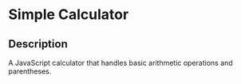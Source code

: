 # Simple Calculator

## Description
A JavaScript calculator that handles basic arithmetic operations and parentheses.
